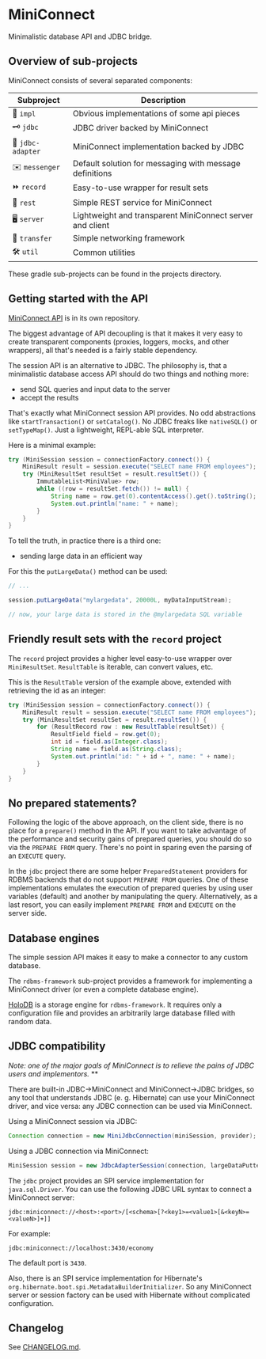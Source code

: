# MiniConnect

Minimalistic database API and JDBC bridge.

## Overview of sub-projects

MiniConnect consists of several separated components:

| Subproject | Description |
| ---------- | ----------- |
| :minidisc: `impl` | Obvious implementations of some api pieces |
| :old_key: `jdbc` | JDBC driver backed by MiniConnect |
| :electric_plug: `jdbc-adapter` | MiniConnect implementation backed by JDBC |
| :envelope: `messenger` | Default solution for messaging with message definitions |
| :fast_forward: `record` | Easy-to-use wrapper for result sets |
| :postbox: `rest` | Simple REST service for MiniConnect |
| :desktop_computer: `server` | Lightweight and transparent MiniConnect server and client |
| :truck: `transfer` | Simple networking framework |
| :hammer_and_wrench: `util` | Common utilities |

These gradle sub-projects can be found in the projects directory.

## Getting started with the API

[MiniConnect API](https://github.com/miniconnect/miniconnect-api) is in its own repository.

The biggest advantage of API decoupling is that
it makes it very easy to create transparent components
(proxies, loggers, mocks, and other wrappers),
all that's needed is a fairly stable dependency.

The session API is an alternative to JDBC.
The philosophy is, that a minimalistic database access API should
do two things and nothing more:

- send SQL queries and input data to the server
- accept the results

That's exactly what MiniConnect session API provides.
No odd abstractions like `startTransaction()` or `setCatalog()`.
No JDBC freaks like `nativeSQL()` or `setTypeMap()`.
Just a lightweight, REPL-able SQL interpreter.

Here is a minimal example:

```java
try (MiniSession session = connectionFactory.connect()) {
    MiniResult result = session.execute("SELECT name FROM employees");
    try (MiniResultSet resultSet = result.resultSet()) {
	    ImmutableList<MiniValue> row;
	    while ((row = resultSet.fetch()) != null) {
	        String name = row.get(0).contentAccess().get().toString();
	        System.out.println("name: " + name);
	    }
    }
}
```

To tell the truth, in practice there is a third one:

- sending large data in an efficient way

For this the `putLargeData()` method can be used:

```java
// ...

session.putLargeData("mylargedata", 20000L, myDataInputStream);

// now, your large data is stored in the @mylargedata SQL variable
```

## Friendly result sets with the `record` project

The `record` project provides a higher level easy-to-use wrapper over `MiniResultSet`.
`ResultTable` is iterable, can convert values, etc.

This is the `ResultTable` version of the example above, extended with retrieving the id as an integer:

```java
try (MiniSession session = connectionFactory.connect()) {
    MiniResult result = session.execute("SELECT name FROM employees");
    try (MiniResultSet resultSet = result.resultSet()) {
        for (ResultRecord row : new ResultTable(resultSet)) {
            ResultField field = row.get(0);
            int id = field.as(Integer.class);
            String name = field.as(String.class);
            System.out.println("id: " + id + ", name: " + name);
        }
    }
}
```

## No prepared statements?

Following the logic of the above approach, on the client side, there is no place for a `prepare()` method in the API.
If you want to take advantage of the performance and security gains of prepared queries,
you should do so via the `PREPARE FROM` query.
There's no point in sparing even the parsing of an `EXECUTE` query.

In the `jdbc` project there are some helper `PreparedStatement` providers
for RDBMS backends that do not support `PREPARE FROM` queries.
One of these implementations emulates the execution of prepared queries by using user variables (default)
and another by manipulating the query.
Alternatively, as a last resort, you can easily implement `PREPARE FROM` and `EXECUTE` on the server side.

## Database engines

The simple session API makes it easy to make a connector to any custom database.

The `rdbms-framework` sub-project provides a framework for implementing
a MiniConnect driver (or even a complete database engine).

[HoloDB](https://github.com/miniconnect/holodb) is a storage engine for `rdbms-framework`.
It requires only a configuration file and provides an arbitrarily large database filled with random data.

## JDBC compatibility

*Note: one of the major goals of MiniConnect is to relieve the pains of JDBC users and implementors.*
**

There are built-in JDBC->MiniConnect and MiniConnect->JDBC bridges,
so any tool that understands JDBC (e. g. Hibernate) can use your MiniConnect driver,
and vice versa: any JDBC connection can be used via MiniConnect.

Using a MiniConnect session via JDBC:

```java
Connection connection = new MiniJdbcConnection(miniSession, provider);
```

Using a JDBC connection via MiniConnect:

```java
MiniSession session = new JdbcAdapterSession(connection, largeDataPutter);
```

The `jdbc` project provides an SPI service implementation for `java.sql.Driver`.
You can use the following JDBC URL syntax to connect a MiniConnect server:

```
jdbc:miniconnect://<host>:<port>/[<schema>[?<key1>=<value1>[&<keyN>=<valueN>]+]]
```

For example:

```
jdbc:miniconnect://localhost:3430/economy
```

The default port is `3430`.

Also, there is an SPI service implementation for Hibernate's `org.hibernate.boot.spi.MetadataBuilderInitializer`.
So any MiniConnect server or session factory can be used with Hibernate without complicated configuration.

## Changelog

See [CHANGELOG.md](CHANGELOG.md).
